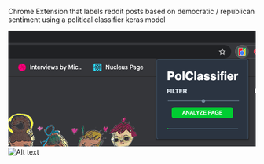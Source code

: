 Chrome Extension that labels reddit posts based on 
democratic / republican sentiment using a political classifier keras model 

![Test Image 1](pic.png)
![Alt text](screen-recording.gif) 